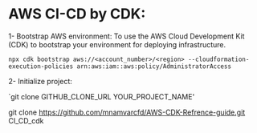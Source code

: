 # AWS CI-CD by CDK:

1- Bootstrap AWS environment:
To use the AWS Cloud Development Kit (CDK) to bootstrap your environment for deploying infrastructure.

`npx cdk bootstrap aws://<account_number>/<region> --cloudformation-execution-policies arn:aws:iam::aws:policy/AdministratorAccess`

2- Initialize project:

`git clone GITHUB_CLONE_URL YOUR_PROJECT_NAME'

git clone https://github.com/mnamvarcfd/AWS-CDK-Refrence-guide.git CI_CD_cdk
